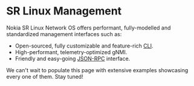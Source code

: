# SR Linux Management

Nokia SR Linux Network OS offers performant, fully-modelled and standardized management interfaces such as:

* Open-sourced, fully customizable and feature-rich [CLI](../cli/index.md).
* High-performant, telemetry-optimized gNMI.
* Friendly and easy-going [JSON-RPC](../blog/posts/2022/json-rpc-basics.md) interface.

We can't wait to populate this page with extensive examples showcasing every one of them. Stay tuned!
